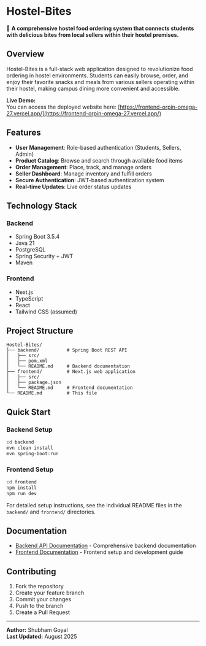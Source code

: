 # Hostel-Bites

🍕 **A comprehensive hostel food ordering system that connects students with delicious bites from local sellers within their hostel premises.**

## Overview

Hostel-Bites is a full-stack web application designed to revolutionize food ordering in hostel environments. Students can easily browse, order, and enjoy their favorite snacks and meals from various sellers operating within their hostel, making campus dining more convenient and accessible.

**Live Demo:**  
You can access the deployed website here: [https://frontend-orpin-omega-27.vercel.app/](https://frontend-orpin-omega-27.vercel.app/)

## Features

- **User Management**: Role-based authentication (Students, Sellers, Admin)
- **Product Catalog**: Browse and search through available food items
- **Order Management**: Place, track, and manage orders
- **Seller Dashboard**: Manage inventory and fulfill orders
- **Secure Authentication**: JWT-based authentication system
- **Real-time Updates**: Live order status updates

## Technology Stack

### Backend
- Spring Boot 3.5.4
- Java 21
- PostgreSQL
- Spring Security + JWT
- Maven

### Frontend
- Next.js
- TypeScript
- React
- Tailwind CSS (assumed)

## Project Structure

```
Hostel-Bites/
├── backend/          # Spring Boot REST API
│   ├── src/
│   ├── pom.xml
│   └── README.md     # Backend documentation
├── frontend/         # Next.js web application
│   ├── src/
│   ├── package.json
│   └── README.md     # Frontend documentation
└── README.md         # This file
```

## Quick Start

### Backend Setup
```bash
cd backend
mvn clean install
mvn spring-boot:run
```

### Frontend Setup
```bash
cd frontend
npm install
npm run dev
```

For detailed setup instructions, see the individual README files in the `backend/` and `frontend/` directories.

## Documentation

- [Backend API Documentation](./backend/README.md) - Comprehensive backend documentation
- [Frontend Documentation](./frontend/README.md) - Frontend setup and development guide

## Contributing

1. Fork the repository
2. Create your feature branch
3. Commit your changes
4. Push to the branch
5. Create a Pull Request

---

**Author:** Shubham Goyal  
**Last Updated:** August 2025
